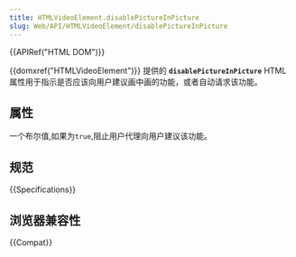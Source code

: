 ```yaml
---
title: HTMLVideoElement.disablePictureInPicture
slug: Web/API/HTMLVideoElement/disablePictureInPicture
---
```


{{APIRef("HTML DOM")}}

{{domxref("HTMLVideoElement")}} 提供的 **`disablePictureInPicture`** HTML 属性用于指示是否应该向用户建议画中画的功能，或者自动请求该功能。

## 属性

一个布尔值,如果为`true`,阻止用户代理向用户建议该功能。

## 规范

{{Specifications}}

## 浏览器兼容性

{{Compat}}
